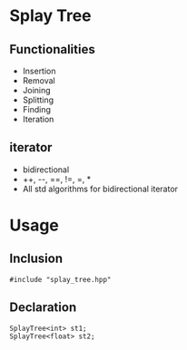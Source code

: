 # Splay Tree

## Functionalities

- Insertion
- Removal
- Joining
- Splitting
- Finding
- Iteration

## iterator

- bidirectional
- ++, --, ==, !=, =, *
- All std algorithms for bidirectional iterator

# Usage

## Inclusion

```
#include "splay_tree.hpp"
```

## Declaration

```
SplayTree<int> st1;
SplayTree<float> st2;
```
